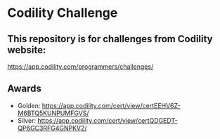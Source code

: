 # Codility Challenge
## This repository is for challenges from Codility website:
https://app.codility.com/programmers/challenges/

## Awards
- Golden: https://app.codility.com/cert/view/certEEHV6Z-M6BTQ5KUNPUMFGVS/
- Silver: https://app.codility.com/cert/view/certQDGEDT-QP6GC3RFG4GNPKV2/